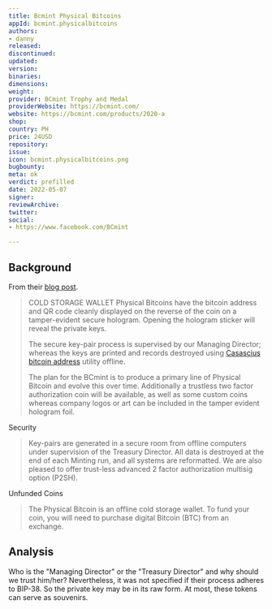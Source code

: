 ```yaml
---
title: Bcmint Physical Bitcoins
appId: bcmint.physicalbitcoins
authors:
- danny
released: 
discontinued: 
updated: 
version: 
binaries: 
dimensions: 
weight: 
provider: BCmint Trophy and Medal
providerWebsite: https://bcmint.com/
website: https://bcmint.com/products/2020-a
shop: 
country: PH
price: 24USD
repository: 
issue: 
icon: bcmint.physicalbitcoins.png
bugbounty: 
meta: ok
verdict: prefilled
date: 2022-05-07
signer: 
reviewArchive: 
twitter: 
social:
- https://www.facebook.com/BCmint

---
```


## Background

From their [blog post](https://bcmint.com/blogs/news/introducing-the-bcmint).

> COLD STORAGE WALLET Physical Bitcoins have the bitcoin address and QR code cleanly displayed on the reverse of the coin on a tamper-evident secure hologram.  Opening the hologram sticker will reveal the private keys.
>
> The secure key-pair process is supervised by our Managing Director; whereas the keys are printed and records destroyed using [Casascius bitcoin address](https://github.com/casascius/Bitcoin-Address-Utility/find/master) utility offline.
>
> The plan for the BCmint is to produce a primary line of Physical Bitcoin and evolve this over time. Additionally a trustless two factor authorization coin will be available, as well as some custom coins whereas company logos or art can be included in the tamper evident hologram foil.

Security 

> Key-pairs are generated in a secure room from offline computers under supervision of the Treasury Director. All data is destroyed at the end of each Minting run, and all systems are reformatted. We are also pleased to offer trust-less advanced 2 factor authorization multisig option (P2SH).

Unfunded Coins 

> The Physical Bitcoin is an offline cold storage wallet. To fund your coin, you will need to purchase digital Bitcoin (BTC) from an exchange. 

## Analysis 

Who is the "Managing Director" or the "Treasury Director" and why should we trust him/her? Nevertheless, it was not specified if their process adheres to BIP-38. So the private key may be in its raw form. At most, these tokens can serve as souvenirs.  